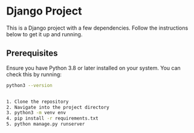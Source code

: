# Django Project

This is a Django project with a few dependencies. Follow the instructions below to get it up and running.

## Prerequisites

Ensure you have Python 3.8 or later installed on your system. You can check this by running:

```bash
python3 --version


1. Clone the repository
2. Navigate into the project directory
3. python3 -m venv env
4. pip install -r requirements.txt
5. python manage.py runserver